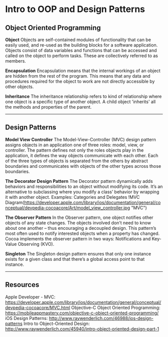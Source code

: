 Intro to OOP and Design Patterns
=========

Object Oriented Programming
--------

**Object**
Objects are self-contained modules of functionality that can be easily used, and re-used as the building blocks for a software application. Objects consist of data variables and functions that can be accessed and called on the object to perform tasks. These are collectively referred to as members.

**Encapsulation**
Encapsulation means that the internal workings of an object are hidden from the rest of the program. This means that any data and procedures required for the object to work are not directly accessible by other objects.

**Inheritance**
The inheritance relationship refers to kind of relationship where one object is a specific type of another object. A child object 'inherits' all the methods and properties of the parent.

---

Design Patterns
--------

**Model View Controller**
The Model-View-Controller (MVC) design pattern assigns objects in an application one of three roles: model, view, or controller. The pattern defines not only the roles objects play in the application, it defines the way objects communicate with each other. Each of the three types of objects is separated from the others by abstract boundaries and communicates with objects of the other types across those boundaries. 

**The Decorator Design Pattern**
The Decorator pattern dynamically adds behaviors and responsibilities to an object without modifying its code. It’s an alternative to subclassing where you modify a class’ behavior by wrapping it with another object. Examples: Categories and Delegates
!MVC Diagram(https://developer.apple.com/library/ios/documentation/general/conceptual/devpedia-cocoacore/Art/model_view_controller.jpg "MVC")

**The Observer Pattern**
In the Observer pattern, one object notifies other objects of any state changes. The objects involved don’t need to know about one another – thus encouraging a decoupled design. This pattern’s most often used to notify interested objects when a property has changed. Cocoa implements the observer pattern in two ways: Notifications and Key-Value Observing (KVO).

**Singleton**
The Singleton design pattern ensures that only one instance exists for a given class and that there’s a global access point to that instance.


---

Resources
--------

Apple Developer - MVC: https://developer.apple.com/library/ios/documentation/general/conceptual/devpedia-cocoacore/MVC.html
Objective-C Object Oriented Programming: https://mobileappmastery.com/objective-c-object-oriented-programming/
iOS Design Patterns: http://www.raywenderlich.com/46988/ios-design-patterns
Intro to Object-Oriented Design: http://www.raywenderlich.com/45940/intro-object-oriented-design-part-1


